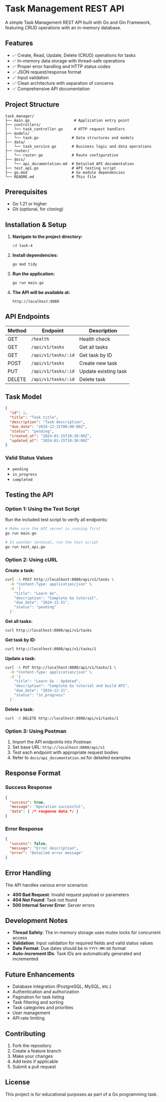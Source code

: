 # Task Management REST API

A simple Task Management REST API built with Go and Gin Framework, featuring CRUD operations with an in-memory database.

## Features

- ✅ Create, Read, Update, Delete (CRUD) operations for tasks
- ✅ In-memory data storage with thread-safe operations
- ✅ Proper error handling and HTTP status codes
- ✅ JSON request/response format
- ✅ Input validation
- ✅ Clean architecture with separation of concerns
- ✅ Comprehensive API documentation

## Project Structure

```
task_manager/
├── main.go                    # Application entry point
├── controllers/
│   └── task_controller.go     # HTTP request handlers
├── models/
│   └── task.go               # Data structures and models
├── data/
│   └── task_service.go       # Business logic and data operations
├── router/
│   └── router.go             # Route configuration
├── docs/
│   └── api_documentation.md  # Detailed API documentation
├── test_api.go               # API testing script
├── go.mod                    # Go module dependencies
└── README.md                 # This file
```

## Prerequisites

- Go 1.21 or higher
- Git (optional, for cloning)

## Installation & Setup

1. **Navigate to the project directory:**
   ```bash
   cd task-4
   ```

2. **Install dependencies:**
   ```bash
   go mod tidy
   ```

3. **Run the application:**
   ```bash
   go run main.go
   ```

4. **The API will be available at:**
   ```
   http://localhost:8080
   ```

## API Endpoints

| Method | Endpoint | Description |
|--------|----------|-------------|
| GET | `/health` | Health check |
| GET | `/api/v1/tasks` | Get all tasks |
| GET | `/api/v1/tasks/:id` | Get task by ID |
| POST | `/api/v1/tasks` | Create new task |
| PUT | `/api/v1/tasks/:id` | Update existing task |
| DELETE | `/api/v1/tasks/:id` | Delete task |

## Task Model

```json
{
  "id": 1,
  "title": "Task title",
  "description": "Task description",
  "due_date": "2024-12-31T00:00:00Z",
  "status": "pending",
  "created_at": "2024-01-15T10:30:00Z",
  "updated_at": "2024-01-15T10:30:00Z"
}
```

### Valid Status Values
- `pending`
- `in_progress` 
- `completed`

## Testing the API

### Option 1: Using the Test Script

Run the included test script to verify all endpoints:

```bash
# Make sure the API server is running first
go run main.go

# In another terminal, run the test script
go run test_api.go
```

### Option 2: Using cURL

**Create a task:**
```bash
curl -X POST http://localhost:8080/api/v1/tasks \
  -H "Content-Type: application/json" \
  -d '{
    "title": "Learn Go",
    "description": "Complete Go tutorial",
    "due_date": "2024-12-31",
    "status": "pending"
  }'
```

**Get all tasks:**
```bash
curl http://localhost:8080/api/v1/tasks
```

**Get task by ID:**
```bash
curl http://localhost:8080/api/v1/tasks/1
```

**Update a task:**
```bash
curl -X PUT http://localhost:8080/api/v1/tasks/1 \
  -H "Content-Type: application/json" \
  -d '{
    "title": "Learn Go - Updated",
    "description": "Complete Go tutorial and build API",
    "due_date": "2024-12-31",
    "status": "in_progress"
  }'
```

**Delete a task:**
```bash
curl -X DELETE http://localhost:8080/api/v1/tasks/1
```

### Option 3: Using Postman

1. Import the API endpoints into Postman
2. Set base URL: `http://localhost:8080/api/v1`
3. Test each endpoint with appropriate request bodies
4. Refer to `docs/api_documentation.md` for detailed examples

## Response Format

### Success Response
```json
{
  "success": true,
  "message": "Operation successful",
  "data": { /* response data */ }
}
```

### Error Response
```json
{
  "success": false,
  "message": "Error description",
  "error": "Detailed error message"
}
```

## Error Handling

The API handles various error scenarios:

- **400 Bad Request**: Invalid request payload or parameters
- **404 Not Found**: Task not found
- **500 Internal Server Error**: Server errors

## Development Notes

- **Thread Safety**: The in-memory storage uses mutex locks for concurrent access
- **Validation**: Input validation for required fields and valid status values
- **Date Format**: Due dates should be in `YYYY-MM-DD` format
- **Auto-increment IDs**: Task IDs are automatically generated and incremented

## Future Enhancements

- Database integration (PostgreSQL, MySQL, etc.)
- Authentication and authorization
- Pagination for task listing
- Task filtering and sorting
- Task categories and priorities
- User management
- API rate limiting

## Contributing

1. Fork the repository
2. Create a feature branch
3. Make your changes
4. Add tests if applicable
5. Submit a pull request

## License

This project is for educational purposes as part of a Go programming task.
